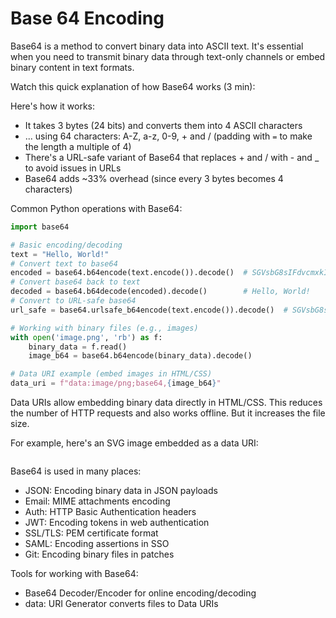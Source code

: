 # Base 64 Encoding

Base64 is a method to convert binary data into ASCII text. It's essential when you need to transmit binary data through text-only channels or embed binary content in text formats.

Watch this quick explanation of how Base64 works (3 min):

[](https://youtu.be/8qkxeZmKmOY)

Here's how it works:

- It takes 3 bytes (24 bits) and converts them into 4 ASCII characters
- ... using 64 characters: A-Z, a-z, 0-9, + and / (padding with `=` to make the length a multiple of 4)
- There's a URL-safe variant of Base64 that replaces + and / with - and \_ to avoid issues in URLs
- Base64 adds ~33% overhead (since every 3 bytes becomes 4 characters)

Common Python operations with Base64:

```python
import base64

# Basic encoding/decoding
text = "Hello, World!"
# Convert text to base64
encoded = base64.b64encode(text.encode()).decode()  # SGVsbG8sIFdvcmxkIQ==
# Convert base64 back to text
decoded = base64.b64decode(encoded).decode()        # Hello, World!
# Convert to URL-safe base64
url_safe = base64.urlsafe_b64encode(text.encode()).decode()  # SGVsbG8sIFdvcmxkIQ==

# Working with binary files (e.g., images)
with open('image.png', 'rb') as f:
    binary_data = f.read()
    image_b64 = base64.b64encode(binary_data).decode()

# Data URI example (embed images in HTML/CSS)
data_uri = f"data:image/png;base64,{image_b64}"
```

Data URIs allow embedding binary data directly in HTML/CSS. This reduces the number of HTTP requests and also works offline. But it increases the file size.

For example, here's an SVG image embedded as a data URI:

```html

```

Base64 is used in many places:

- JSON: Encoding binary data in JSON payloads
- Email: MIME attachments encoding
- Auth: HTTP Basic Authentication headers
- JWT: Encoding tokens in web authentication
- SSL/TLS: PEM certificate format
- SAML: Encoding assertions in SSO
- Git: Encoding binary files in patches

Tools for working with Base64:

- Base64 Decoder/Encoder for online encoding/decoding
- data: URI Generator converts files to Data URIs